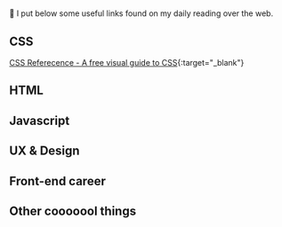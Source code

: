 # <Awesome-links>
:memo: I put below some useful links found on my daily reading over the web. 

## CSS
[CSS Referecence - A free visual guide to CSS](http://cssreference.io/?utm_source=codropscollective){:target="_blank"}

## HTML 

## Javascript

## UX & Design

## Front-end career

## Other cooooool things